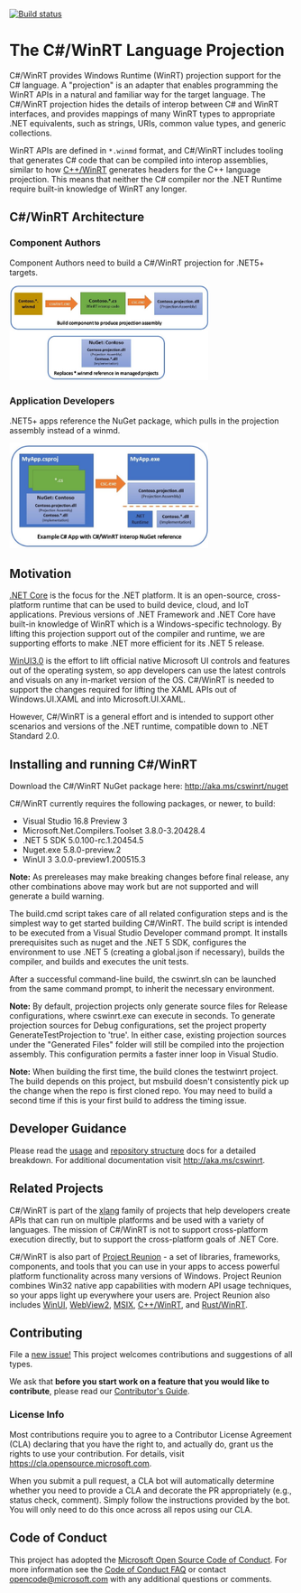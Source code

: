 [![Build status](https://dev.azure.com/microsoft/Dart/_apis/build/status/cswinrt%20Nuget)](https://dev.azure.com/microsoft/Dart/_build/latest?definitionId=45187)

# The C#/WinRT Language Projection

C#/WinRT provides Windows Runtime (WinRT) projection support for the C# language. A "projection" is an adapter that enables programming the WinRT APIs in a natural and familiar way for the target language. The C#/WinRT projection hides the details of interop between C# and WinRT interfaces, and provides mappings of many WinRT types to appropriate .NET equivalents, such as strings, URIs, common value types, and generic collections.  

WinRT APIs are defined in `*.winmd` format, and C#/WinRT includes tooling that generates C# code that can be compiled into interop assemblies, similar to how [C++/WinRT](https://github.com/Microsoft/cppwinrt) generates headers for the C++ language projection. This means that neither the C# compiler nor the .NET Runtime require built-in knowledge of WinRT any longer.

## C#/WinRT Architecture

### Component Authors

Component Authors need to build a C#/WinRT projection for .NET5+ targets.

<img alt="Creating projection"
    src="Diagram_CreateProjection.jpg"
    width="70%" height="50%">

### Application Developers

.NET5+ apps reference the NuGet package, which pulls in the projection assembly instead of a winmd.

<img alt = "Adding projection"
    src="Diagram_AddProjection.jpg"
    width="70%" height="50%">

## Motivation

[.NET Core](https://docs.microsoft.com/en-us/dotnet/core/) is the focus for the .NET platform. It is an open-source, cross-platform runtime that can be used to build device, cloud, and IoT applications. Previous versions of .NET Framework and .NET Core have built-in knowledge of WinRT which is a Windows-specific technology. By lifting this projection support out of the compiler and runtime, we are supporting efforts to make .NET more efficient for its .NET 5 release. 

[WinUI3.0](https://github.com/Microsoft/microsoft-ui-xaml) is the effort to lift official native Microsoft UI controls and features out of the operating system, so app developers can use the latest controls and visuals on any in-market version of the OS. C#/WinRT is needed to support the changes required for lifting the XAML APIs out of Windows.UI.XAML and into Microsoft.UI.XAML.

However, C#/WinRT is a general effort and is intended to support other scenarios and versions of the .NET runtime, compatible down to .NET Standard 2.0.

## Installing and running C#/WinRT

Download the C#/WinRT NuGet package here: <http://aka.ms/cswinrt/nuget>

C#/WinRT currently requires the following packages, or newer, to build:

- Visual Studio 16.8 Preview 3
- Microsoft.Net.Compilers.Toolset 3.8.0-3.20428.4
- .NET 5 SDK 5.0.100-rc.1.20454.5
- Nuget.exe 5.8.0-preview.2
- WinUI 3 3.0.0-preview1.200515.3

**Note:** As prereleases may make breaking changes before final release, any other combinations above may work but are not supported and will generate a build warning.

The build.cmd script takes care of all related configuration steps and is the simplest way to get started building C#/WinRT. The build script is intended to be executed from a Visual Studio Developer command prompt.  It installs prerequisites such as nuget and the .NET 5 SDK, configures the environment to use .NET 5 (creating a global.json if necessary), builds the compiler, and builds and executes the unit tests.

After a successful command-line build, the cswinrt.sln can be launched from the same command prompt, to inherit the necessary environment. 

**Note:**  By default, projection projects only generate source files for Release configurations, where cswinrt.exe can execute in seconds.  To generate projection sources for Debug configurations, set the project property GenerateTestProjection to 'true'.  In either case, existing projection sources under the "Generated Files" folder will still be compiled into the projection assembly.  This configuration permits a faster inner loop in Visual Studio.

**Note:** When building the first time, the build clones the testwinrt project. The build depends on this project, but msbuild doesn't consistently pick up the change when the repo is first cloned repo. You may need to build a second time if this is your first build to address the timing issue.

## Developer Guidance

Please read the [usage](USAGE.md) and [repository structure](STRUCTURE.md) docs for a detailed breakdown. For additional documentation visit <http://aka.ms/cswinrt>.

## Related Projects

C#/WinRT is part of the [xlang](https://github.com/microsoft/xlang) family of projects that help developers create APIs that can run on multiple platforms and be used with a variety of languages. The mission of C#/WinRT is not to support cross-platform execution directly, but to support the cross-platform goals of .NET Core. 

C#/WinRT is also part of [Project Reunion](https://github.com/microsoft/ProjectReunion) - a set of libraries, frameworks, components, and tools that you can use in your apps to access powerful platform functionality across many versions of Windows. Project Reunion combines Win32 native app capabilities with modern API usage techniques, so your apps light up everywhere your users are. Project Reunion also includes [WinUI](https://docs.microsoft.com/en-us/windows/apps/winui/), [WebView2](https://docs.microsoft.com/en-us/microsoft-edge/webview2/), [MSIX](https://docs.microsoft.com/en-us/windows/msix/overview), [C++/WinRT](https://github.com/microsoft/CppWinRT/), and [Rust/WinRT](https://github.com/microsoft/winrt-rs).

## Contributing

File a [new issue!](https://github.com/microsoft/CsWinRT/issues/new) This project welcomes contributions and suggestions of all types.

We ask that **before you start work on a feature that you would like to contribute**, please read our [Contributor's Guide](CONTRIBUTING.md). 

### License Info

Most contributions require you to agree to a
Contributor License Agreement (CLA) declaring that you have the right to, and actually do, grant us
the rights to use your contribution. For details, visit https://cla.opensource.microsoft.com.

When you submit a pull request, a CLA bot will automatically determine whether you need to provide a CLA and decorate the PR appropriately (e.g., status check, comment). Simply follow the instructions provided by the bot. You will only need to do this once across all repos using our CLA.

## Code of Conduct

This project has adopted the [Microsoft Open Source Code of Conduct](https://opensource.microsoft.com/codeofconduct/).
For more information see the [Code of Conduct FAQ](https://opensource.microsoft.com/codeofconduct/faq/) or
contact [opencode@microsoft.com](mailto:opencode@microsoft.com) with any additional questions or comments.
